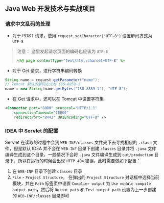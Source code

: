 ## Java Web 开发技术与实战项目

### 请求中文乱码的处理

 - 对于 POST 请求，使用 `request.setCharacter("UTF-8")` 设置解码方式为 `UTF-8`

> 注意： 这里发起请求页面的编码也应该为 `UTF-8`
> ```jsp
> <%@ page contentType="text/html;charset=UTF-8" %>
> ```

 - 对于 Get 请求，进行字符串编码转换

```java
String name = request.getParameter("name");
// Tomcat 默认的解码方式为 ISO-8859-1
name = new String(name.getBytes("ISO-8859-1"), "UTF-8");
```

 - 在 Get 请求中，还可以在 Tomcat 中设置字符集

```xml
<Connector port="8080" protocol="HTTP/1.1"
    connectionTimeout="20000"
    redirectPort="8443" URIEncoding="UTF-8" />
```

### IDEA 中 Servlet 的配置

Servlet 在读取的过程中会到 `WEB-INF/classes` 文件夹下去寻找相应的 `.class` 文件，但是默认 IDEA 并不会在 `WEB-INF` 目录下创建 `classes` 目录并将 `.java` 文件编译生成到这个目录，一般情况下会将 `.java` 文件编译生成到 `out/production` 目录下，所以在运行的时候会出现 `HTTP 404` 错误，此时需要做如下配置：

1. 在 `WEB-INF` 目录下创建 `classes` 目录
2. `File` - `Project Structure`， 在弹出的 `Project Structure` 对话框中选择当前模块，并在 `Path` 标签页中设置 `Complier output` 为 `Use module compile output path`，然后将 `Output path` 和 `Test output path` 设置为上一步创建的 `WEB-INF/classes` 目录即可
